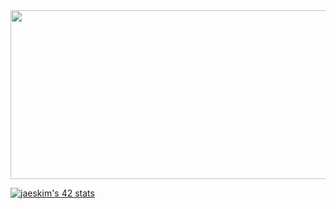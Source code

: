<img src="https://github.com/DeedsBaron/White_Punk/blob/9e0443193555c10b88f9e02333b93ff5bb506ca6/giphy.gif" width="1000" height="270" />

[![jaeskim's 42 stats](https://badge42.herokuapp.com/api/stats/dbaron?darkmode=true&cursus=C%20Piscine)](https://github.com/JaeSeoKim/badge42)

